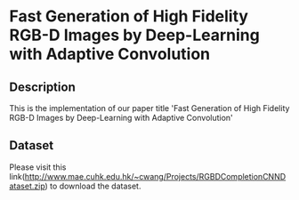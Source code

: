 # Fast Generation of High Fidelity RGB-D Images by Deep-Learning with Adaptive Convolution

## Description

This is the implementation of our paper title 'Fast Generation of High Fidelity RGB-D Images by Deep-Learning with Adaptive Convolution'

## Dataset

Please visit this link(http://www.mae.cuhk.edu.hk/~cwang/Projects/RGBDCompletionCNNDataset.zip) to download the dataset. 
